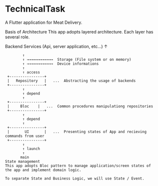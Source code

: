 # TechnicalTask

A Flutter application for Meat Delivery.

Basis of Architecture
This app adopts layered architecture. Each layer has several role.


   Backend Services (Api, server application, etc...)
        ↑
~~~~~~~~↑~~~~~~~~~~~~~~~~~~~~~~ Border of Device ~~~~~~~~~~~~~~~~~~~~~~~~~~~~~~~
        ↑
        ↑ →→→→→→→→→→→→  Storage (File system or on memory)
        ↑ →→→→→→→→→→→→  Device informations
        ↑
        ↑ access
 +----------------+
 |   Repository   |   ...  Abstracting the usage of backends
 +----------------+
        ↑
        ↑ depend
        ↑
 +----------------+
 |     Bloc    |   ...  Common procedures manipulationg repositories 
 +----------------+
        ↑
        ↑ depend
        ↑
 +----------------+
 |       UI       |   ...  Presenting states of App and recieving commands from user
 +----------------+
        ↑
        ↑ launch
        ↑
       main
State management
This app adopts Bloc pattern to manage application/screen states of the app and implement domain logic.

To separate State and Business Logic, we will use State / Event.
